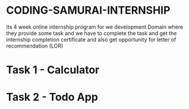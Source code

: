 # CODING-SAMURAI-INTERNSHIP

Its 4 week online internship program for we development Domain where they provide some task and we have to complete the task and get the internship completion certificate and also get opportunity for letter of recommendation (LOR)


# Task 1 - Calculator

# Task 2 - Todo App


